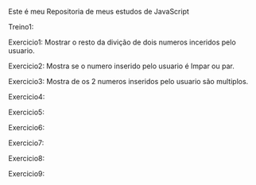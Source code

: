 Este é meu Repositoria de meus estudos de JavaScript 

Treino1:

  Exercicio1: Mostrar o resto da divição de dois numeros inceridos pelo usuario.
  
  Exercicio2: Mostra se o numero inserido pelo usuario é Impar ou par.
  
  Exercicio3: Mostra de os 2 numeros inseridos pelo usuario são multiplos.
  
  Exercicio4: 
  
  Exercicio5: 
  
  Exercicio6: 
  
  Exercicio7: 
  
  Exercicio8: 
  
  Exercicio9: 
   
